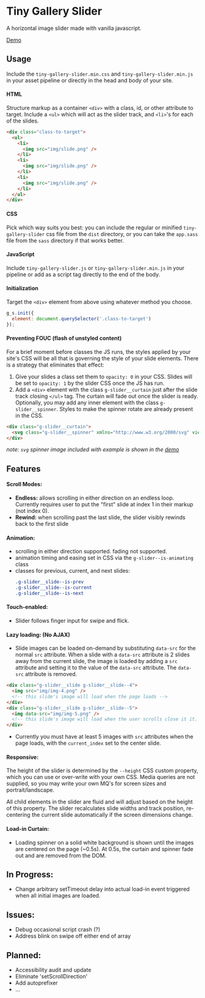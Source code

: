 # Tiny Gallery Slider

A horizontal image slider made with vanilla javascript.

[Demo](http://daviduffy.me/slider/)

## Usage
Include the `tiny-gallery-slider.min.css` and `tiny-gallery-slider.min.js` in your asset pipeline or directly in the head and body of your site. 

#### HTML
Structure markup as a container `<div>` with a class, id, or other attribute to target. Include a `<ul>` which will act as the slider track, and `<li>`'s for each of the slides. 

  ```HTML
  <div class="class-to-target">
    <ul>
      <li>
        <img src="img/slide.png" />
      </li>
      <li>
        <img src="img/slide.png" />
      </li>
      <li>
        <img src="img/slide.png" />
      </li>
    </ul>
  </div>
  ```

#### CSS
Pick which way suits you best: you can include the regular or minified `tiny-gallery-slider` css file from the `dist` directory, or you can take the `app.sass` file from the `sass` directory if that works better.

#### JavaScript
Include `tiny-gallery-slider.js` or `tiny-gallery-slider.min.js` in your pipeline or add as a script tag directly to the end of the body.


#### Initialization
Target the `<div>` element from above using whatever method you choose. 

  ```JavaScript
  g_s.init({
    element: document.querySelector('.class-to-target')
  });
  ```

#### Preventing FOUC (flash of unstyled content)
For a brief moment before classes the JS runs, the styles applied by your site's CSS will be all that is governing the style of your slide elements. There is a strategy that eliminates that effect:
  1. Give your slides a class set them to `opacity: 0` in your CSS. Slides will be set to `opacity: 1` by the slider CSS once the JS has run.
  2. Add a `<div>` element with the class `g-slider__curtain` just after the slide track closing `</ul>` tag. The curtain will fade out once the slider is ready. Optionally, you may add any inner element with the class `g-slider__spinner`. Styles to make the spinner rotate are already present in the CSS.

  ```HTML
  <div class="g-slider__curtain">
    <svg class="g-slider__spinner" xmlns="http://www.w3.org/2000/svg" viewBox="0 0 73.99 73.99"><defs><style>._l{fill:none;stroke:#999;stroke-miterlimit:10;stroke-width:2px;}</style></defs><title>Loader</title><g id="Layer_2" data-name="Layer 2"><path class="_l" d="M73 37.66A36 36 0 1 1 36.28 1" id="Layer_1-2" data-name="Layer 1"/></g></svg>
  </div>
  ```
  _note: `svg` spinner image included with example is shown in the [demo](http://daviduffy.me/slider/)_

## Features

#### Scroll Modes:
 - **Endless:** allows scrolling in either direction on an endless loop. Currently requires user to put the "first" slide at index 1 in their markup (not index 0).
 - **Rewind:** when scrolling past the last slide, the slider visibly rewinds back to the first slide
 
#### Animation:
 - scrolling in either direction supported. fading not supported.
 - animation timing and easing set in CSS via the `g-slider--is-animating` class
 - classes for previous, current, and next slides:
   ```CSS
   .g-slider__slide--is-prev
   .g-slider__slide--is-current
   .g-slider__slide--is-next
   ```

#### Touch-enabled:
 - Slider follows finger input for swipe and flick.

#### Lazy loading: (No AJAX)
 - Slide images can be loaded on-demand by substituting `data-src` for the normal `src` attribute. When a slide with a `data-src` attribute is 2 slides away from the current slide, the image is loaded by adding a `src` attribute and setting it to the value of the `data-src` attribute. The `data-src` attribute is removed.

  ```HTML
  <div class="g-slider__slide g-slider__slide--4">
    <img src="img/img-4.png" />
    <!-- this slide's image will load when the page loads -->
  </div>
  <div class="g-slider__slide g-slider__slide--5">
    <img data-src="img/img-5.png" />
    <!-- this slide's image will load when the user scrolls close it it. Slide 3 if scrolling right, or slide 7 if scrolling left. -->
  </div>
  ```

 - Currently you must have at least 5 images with `src` attributes when the page loads, with the `current_index` set to the center slide.

#### Responsive:
The height of the slider is determined by the `--height` CSS custom property, which you can use or over-write with your own CSS. Media queries are not supplied, so you may write your own MQ's for screen sizes and portrait/landscape.

All child elements in the slider are fluid and will adjust based on the height of this property. The slider recalculates slide widths and track position, re-centering the current slide automatically if the screen dimensions change.

#### Load-in Curtain:
 - Loading spinner on a solid white background is shown until the images are centered on the page (~0.5s). At 0.5s, the curtain and spinner fade out and are removed from the DOM.

## In Progress:
 - Change arbitrary setTimeout delay into actual load-in event triggered when all initial images are loaded.

## Issues:
 - Debug occasional script crash (?)
 - Address blink on swipe off either end of array

## Planned:
 - Accessibility audit and update
 - Eliminate 'setScrollDirection'
 - Add autoprefixer
 - ...
